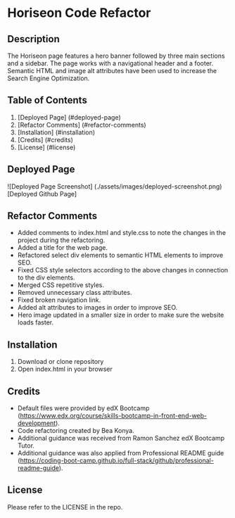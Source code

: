 # Horiseon Code Refactor


## Description

The Horiseon page features a hero banner followed by three main sections and a sidebar. The page works with a navigational header and a footer. Semantic HTML and image alt attributes have been used to increase the Search Engine Optimization.

## Table of Contents
1. [Deployed Page] (#deployed-page)
2. [Refactor Comments] (#refactor-comments)
3. [Installation] (#installation)
4. [Credits] (#credits)
5. [License] (#license)

## Deployed Page

![Deployed Page Screenshot] (./assets/images/deployed-screenshot.png)
[Deployed Github Page] 
## Refactor Comments

* Added comments to index.html and style.css to note the changes in the project during the refactoring.
* Added a title for the web page.
* Refactored select div elements to semantic HTML elements to improve SEO.
* Fixed CSS style selectors according to the above changes in connection to the div elements.
* Merged CSS repetitive styles.
* Removed unnecessary class attributes.
* Fixed broken navigation link.
* Added alt attributes to images in order to improve SEO.
* Hero image updated in a smaller size in order to make sure the website loads faster.

## Installation

1. Download or clone repository
2. Open index.html in your browser

## Credits

* Default files were provided by edX Bootcamp (https://www.edx.org/course/skills-bootcamp-in-front-end-web-development).
* Code refactoring created by Bea Konya.
* Additional guidance was received from Ramon Sanchez edX Bootcamp Tutor.
* Additional guidance was also applied from Professional README guide (https://coding-boot-camp.github.io/full-stack/github/professional-readme-guide).

## License

Please refer to the LICENSE in the repo.